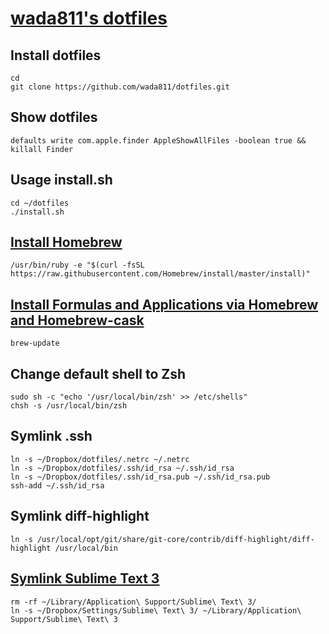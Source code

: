 # [wada811's dotfiles](http://wada811.blogspot.com/2014/05/dotfiles.html)

## Install dotfiles
    cd
    git clone https://github.com/wada811/dotfiles.git

## Show dotfiles

    defaults write com.apple.finder AppleShowAllFiles -boolean true && killall Finder

## Usage install.sh

    cd ~/dotfiles
    ./install.sh

## [Install Homebrew](http://brew.sh/#install)

    /usr/bin/ruby -e "$(curl -fsSL https://raw.githubusercontent.com/Homebrew/install/master/install)"

## [Install Formulas and Applications via Homebrew and Homebrew-cask](http://wada811.blogspot.com/2014/05/brewfile-homebrew-cask.html)

    brew-update

##  Change default shell to Zsh

    sudo sh -c "echo '/usr/local/bin/zsh' >> /etc/shells"
    chsh -s /usr/local/bin/zsh

## Symlink .ssh

    ln -s ~/Dropbox/dotfiles/.netrc ~/.netrc
    ln -s ~/Dropbox/dotfiles/.ssh/id_rsa ~/.ssh/id_rsa
    ln -s ~/Dropbox/dotfiles/.ssh/id_rsa.pub ~/.ssh/id_rsa.pub
    ssh-add ~/.ssh/id_rsa

## Symlink diff-highlight

    ln -s /usr/local/opt/git/share/git-core/contrib/diff-highlight/diff-highlight /usr/local/bin

## [Symlink Sublime Text 3](http://wada811.blogspot.com/2013/01/sharing-sublime-text-2-settings-with-dropbox.html)

    rm -rf ~/Library/Application\ Support/Sublime\ Text\ 3/
    ln -s ~/Dropbox/Settings/Sublime\ Text\ 3/ ~/Library/Application\ Support/Sublime\ Text\ 3
